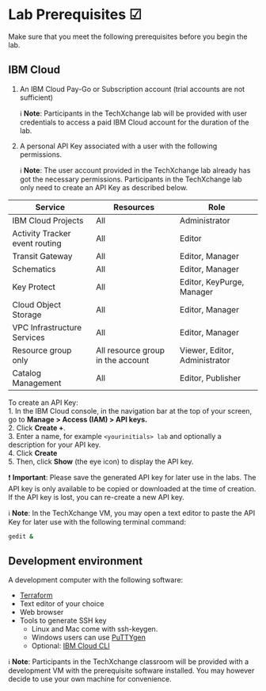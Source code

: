 # Lab Prerequisites ☑

Make sure that you meet the following prerequisites before you begin the lab.

## IBM Cloud

1.  An IBM Cloud Pay-Go or Subscription account (trial accounts are not sufficient)

    :information_source: **Note**:  Participants in the TechXchange lab will be provided with user credentials to access a paid IBM Cloud account for the duration of the lab.

2. A personal API Key associated with a user with the following permissions.

    :information_source: **Note**:  The user account provided in the TechXchange lab already has got the necessary permissions. Participants in the TechXchange lab only need to create an API Key as described below.


| Service | Resources |  Role |
| -------- | ------- | ------- |
| IBM Cloud Projects | All | Administrator |
| Activity Tracker event routing | All | Editor |
| Transit Gateway | All | Editor, Manager |
| Schematics | All | Editor, Manager |
| Key Protect | All | Editor, KeyPurge, Manager |
| Cloud Object Storage | All | Editor, Manager |
| VPC Infrastructure Services | All | Editor, Manager |
| Resource group only | All resource group in the account | Viewer, Editor, Administrator|
| Catalog Management | All | Editor, Publisher|


To create an API Key: \
    1. In the IBM Cloud console, in the navigation bar at the top of your screen, go to **Manage > Access (IAM) > API keys.** \
    2. Click **Create +**. \
    3. Enter a name, for example `<yourinitials> lab` and optionally a description for your API key. \
    4. Click **Create** \
    5. Then, click **Show** (the eye icon) to display the API key.

:exclamation: **Important**: Please save the generated API key for later use in the labs. The API key is only available to be copied or downloaded at the time of creation. If the API key is lost, you can re-create a new API key.

:information_source: **Note**:  In the TechXchange VM, you may open a text editor to paste the API Key for later use with the following terminal command:
```sh
gedit &
```

## Development environment

A development computer with the following software:
- [Terraform](https://developer.hashicorp.com/terraform/tutorials/aws-get-started/install-cli)
- Text editor of your choice
- Web browser
- Tools to generate SSH key
    - Linux and Mac come with ssh-keygen.
    - Windows users can use [PuTTYgen](https://www.ssh.com/academy/ssh/putty/windows/puttygen)
    - Optional: [IBM Cloud CLI](https://cloud.ibm.com/docs/cli?topic=cli-getting-started)

:information_source: **Note**:  Participants in the TechXchange classroom will be provided with a development VM with the prerequisite software installed. You may however decide to use your own machine for convenience.